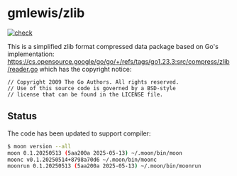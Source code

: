 # gmlewis/zlib
[![check](https://github.com/gmlewis/moonbit-zlib/actions/workflows/check.yml/badge.svg)](https://github.com/gmlewis/moonbit-zlib/actions/workflows/check.yml)

This is a simplified zlib format compressed data package based on Go's implementation:
https://cs.opensource.google/go/go/+/refs/tags/go1.23.3:src/compress/zlib/reader.go
which has the copyright notice:

```
// Copyright 2009 The Go Authors. All rights reserved.
// Use of this source code is governed by a BSD-style
// license that can be found in the LICENSE file.
```

## Status

The code has been updated to support compiler:

```bash
$ moon version --all
moon 0.1.20250513 (5aa200a 2025-05-13) ~/.moon/bin/moon
moonc v0.1.20250514+8798a70d6 ~/.moon/bin/moonc
moonrun 0.1.20250513 (5aa200a 2025-05-13) ~/.moon/bin/moonrun
```
